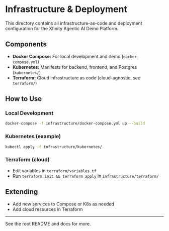 # Infrastructure & Deployment

This directory contains all infrastructure-as-code and deployment configuration for the Xfinity Agentic AI Demo Platform.

## Components

- **Docker Compose:** For local development and demo (`docker-compose.yml`)
- **Kubernetes:** Manifests for backend, frontend, and Postgres (`kubernetes/`)
- **Terraform:** Cloud infrastructure as code (cloud-agnostic, see `terraform/`)

## How to Use

### Local Development

```bash
docker-compose -f infrastructure/docker-compose.yml up --build
```

### Kubernetes (example)

```bash
kubectl apply -f infrastructure/kubernetes/
```

### Terraform (cloud)

- Edit variables in `terraform/variables.tf`
- Run `terraform init && terraform apply` in `infrastructure/terraform/`

## Extending

- Add new services to Compose or K8s as needed
- Add cloud resources in Terraform

---

See the root README and docs for more.
